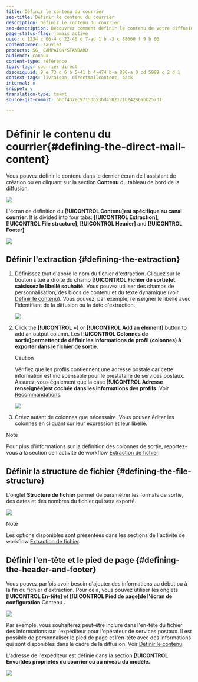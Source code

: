 ```yaml
---
title: Définir le contenu du courrier
seo-title: Définir le contenu du courrier
description: Définir le contenu du courrier
seo-description: Découvrez comment définir le contenu de votre diffusion courrier.
page-status-flag: jamais activé
uuid: c 1234 c 06-4 d 22-46 d 7-ad 1 b -3 c 88660 f 9 b 06
contentOwner: sauviat
products: SG_ CAMPAIGN/STANDARD
audience: canaux
content-type: référence
topic-tags: courrier direct
discoiquuid: 9 e 73 d 6 b 5-41 b 4-474 b-a 880-a 0 cd 5999 c 2 d 1
context-tags: livraison, directmailcontent, back
internal: n
snippet: y
translation-type: tm+mt
source-git-commit: b0cf437ec97153b53bd4502171b24286abb25731

---
```



# Définir le contenu du courrier{#defining-the-direct-mail-content}

Vous pouvez définir le contenu dans le dernier écran de l'assistant de création ou en cliquant sur la section **Contenu** du tableau de bord de la diffusion.

![](assets/direct_mail_6.png)

L'écran de définition du **[!UICONTROL Contenu]est spécifique au canal courrier.** It is divided into four tabs: **[!UICONTROL Extraction]**, **[!UICONTROL File structure]**, **[!UICONTROL Header]** and **[!UICONTROL Footer]**.

![](assets/direct_mail_11.png)

## Définir l'extraction {#defining-the-extraction}

1. Définissez tout d'abord le nom du fichier d'extraction. Cliquez sur le bouton situé à droite du champ **[!UICONTROL Fichier de sortie]et saisissez le libellé souhaité.** Vous pouvez utiliser des champs de personnalisation, des blocs de contenu et du texte dynamique (voir [Définir le contenu](../../designing/using/example--email-personalization.md)). Vous pouvez, par exemple, renseigner le libellé avec l'identifiant de la diffusion ou la date d'extraction.

   ![](assets/direct_mail_12.png)

1. Click the **[!UICONTROL +]** or **[!UICONTROL Add an element]** button to add an output column. Les **[!UICONTROL Colonnes de sortie]permettent de définir les informations de profil (colonnes) à exporter dans le fichier de sortie.**

   >[!CAUTION]
   >
   >Vérifiez que les profils contiennent une adresse postale car cette information est indispensable pour le prestataire de services postaux. Assurez-vous également que la case **[!UICONTROL Adresse renseignée]est cochée dans les informations des profils.** Voir [Recommandations](../../channels/using/about-direct-mail.md#recommendations).

   ![](assets/direct_mail_13.png)

1. Créez autant de colonnes que nécessaire. Vous pouvez éditer les colonnes en cliquant sur leur expression et leur libellé.

>[!NOTE]
>
>Pour plus d'informations sur la définition des colonnes de sortie, reportez-vous à la section de l'activité de workflow [Extraction de fichier](../../automating/using/extract-file.md).

## Définir la structure de fichier {#defining-the-file-structure}

L'onglet **Structure de fichier** permet de paramétrer les formats de sortie, des dates et des nombres du fichier qui sera exporté.

![](assets/direct_mail_14.png)

>[!NOTE]
>
>Les options disponibles sont présentées dans les sections de l'activité de workflow [Extraction de fichier](../../automating/using/extract-file.md).

## Définir l'en-tête et le pied de page {#defining-the-header-and-footer}

Vous pouvez parfois avoir besoin d'ajouter des informations au début ou à la fin du fichier d'extraction. Pour cela, vous pouvez utiliser les onglets **[!UICONTROL En-tête]** et **[!UICONTROL Pied de page]de l'écran de configuration** Contenu **.**

![](assets/direct_mail_7.png)

Par exemple, vous souhaiterez peut-être inclure dans l'en-tête du fichier des informations sur l'expéditeur pour l'opérateur de services postaux. Il est possible de personnaliser le pied de page et l'en-tête avec des informations qui sont disponibles dans le cadre de la diffusion. Voir [Définir le contenu](../../designing/using/example--email-personalization.md).

L'adresse de l'expéditeur est définie dans la section **[!UICONTROL Envoi]des propriétés du courrier ou au niveau du modèle.**

![](assets/direct_mail_24.png)

